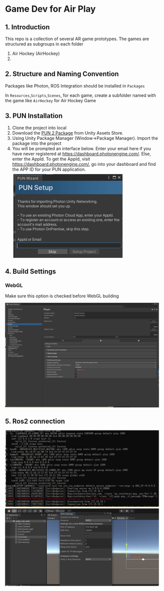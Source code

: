 # Game Dev for Air Play

## 1. Introduction

This repo is a collection of several AR game prototypes. The games are structured as subgroups in each folder

1. Air Hockey (AirHockey)
2. 

## 2. Structure and Naming Convention

Packages like Photon, ROS Integration should be installed in `Packages`

In `Resources`,`Scripts`,`Scenes`, for each game, create a subfolder named with the game like `AirHockey` for Air Hockey Game

## 3. PUN Installation

1. Clone the project into local
2. Download the [PUN 2 Package](https://assetstore.unity.com/packages/tools/network/pun-2-free-119922) from Unity Assets Store. 
3. Using Unity Package Manager (Window->Package Manager). Import the package into the project
4. You will be prompted an interface below. Enter your email here if you have never registered at https://dashboard.photonengine.com/. Else, enter the AppId. To get the AppId, visit https://dashboard.photonengine.com/, go into your dashboard and find the APP ID for your PUN application.![image-20220215211349098](readme.assets/image-20220215211349098.png)



## 4. Build Settings 

### WebGL

Make sure this option is checked before WebGL building

![image-20220218143642289](readme.assets/image-20220218143642289.png)

## 5. Ros2 connection
![ros2](connection.png)
![ros22](connection1.png)
